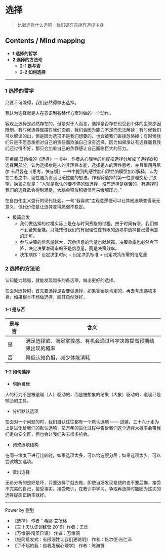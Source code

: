 # 选择
> 比起选择什么选项，我们更在意拥有选择本身

## Contents / Mind mapping
- **1 选择的哲学**
- **2 选择的方法论**
  - **2-1 是与否**
  - **2-2 如何选择**

---

### 1 选择的哲学

只要不可兼得，我们必然得做出选择。

我认为选择就是人在意识到有替代方案时做的一个动作。

客观上选择是必然存在的，但是对于人而言，选择是否存在也受到个体的主观原因限制。有时候选择就摆在我们面前，我们会因为能力不足而无法解读；有时候我们可以解读的出，但是因为选项不是我们想要的，也会被我们直接忽略掉；有时候我们只是不愿意承担对自己的责任而欺骗自己没有选择，因为如果承认有选择而且我们还过得不好，那只会加重自己的负罪感让自己面临巨大的压力。

在希娜·艾扬格的《选择》一书中，作者从心理学的角度把选择分解成了选择欲和选择两部分，认为选择欲是人的非理性本能，选择是人的理性思考，并且借用丹尼尔·卡尼曼在《思考，快与慢》一书中提到的感性脑和理性脑模型加以解释，认为在二者之中，理性脑负责验证感性脑的想法。作者将选择的第一性原理交给了欲望，换言之就是：“人就是默认的要不停的做选择，没有选择是痛苦的，有选择时我们的选择欲会得到满足，大脑会释放积极信号来缓解压力。”

在自由化主义盛行的现代社会，一句“我喜欢”主观意愿便可以让其他选项变得毫无意义，但代价便是让选择变得脆弱不稳定。

- 极简启发
  - 我们做选择的过程实际上是在与时间赛跑的过程，由于时间有限，我们做不到全知全能，只能凭借我们的有限理性在有限的选项中选择自己最满意的即可。
  - 参与决策的信息量越大，冗余信息的含量也就越高，决策效率也必然会下降，决定决策准确率的不是信息量，而是决策效率。
  - 决策顺序：设定决策时间 + 设定决策标准 + 设定决策所需的信息量



### 2 选择的方法论

认知能力越强，就能发现越多的备选项，做出更好的选择。

在面对选择时，首先要选择是否要做选择，如果答案是肯定的，再去考虑选项本身，如果根本不想做选择，顺其自然就好。

#### 1-1 是与否

|是与否|含义|
|  --  | -- |
|是|满足选择欲、满足掌控感、有机会通过科学决策提高预期结果出现的概率|
|否|降低认知负担，减少体能消耗|

#### 1-2 如何选择

- 明确目标

人的行为不是被道理（人）驱动的，而是被想象的结果（大象）驱动的，道理只是辅助的工具。

- 分析默认选项

在面对一个问题的时，我们自认往往都有一个默认选项 —— 逃避，三十六计走为上是进化给我们的默认选项，亿万年的进化过程中告诉我们这个选择大概率会带我们走向安全区，但也会让我们失去很多机会。

- 调整选项结构

在同一维度下进行比较时，如果选项太多，可以给选项分层；如果选项太少，可以尝试增加选项。

- 做出选择

无论分析的是好是坏，只要选择了就去做，即使当场发现是错的也不要后悔，接受不完美的自己，接受事实，接受教训，在教训中学习，争取再选择时能因为这次的选择提高正确率就好。



---
Power by [得到](https://www.igetget.com)
- 《选择》 作者：希娜·艾扬格
- 《三十天认识训练营·2019》作者：王烁
- 《万维钢·精英日课》 作者：万维钢
- 《极简启发式：有限理性让我们更聪明》 作者：格尔德·吉仁泽
- 《了不起的我：自我发展心理学》 作者：陈海贤
